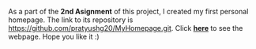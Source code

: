 As a part of the **2nd Asignment** of this project, I created my first personal homepage.
The link to its repository is <https://github.com/pratyushg20/MyHomepage.git>.
Click **[here](pratyushg20.github.io/MyHomepage/)** to see the webpage.
Hope you like it :)
